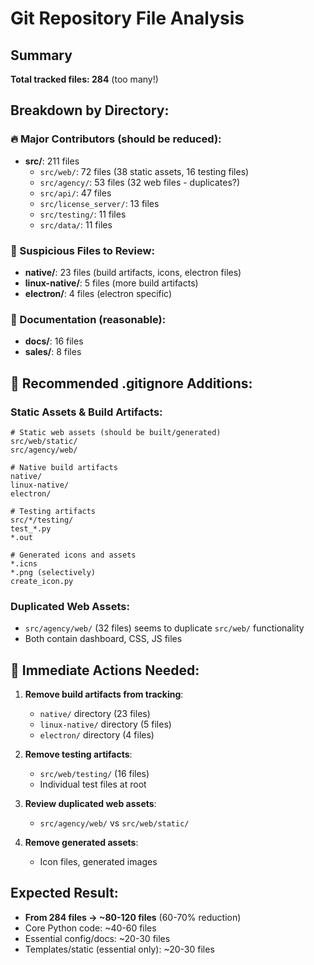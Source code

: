# Git Repository File Analysis

## Summary
**Total tracked files: 284** (too many!)

## Breakdown by Directory:

### 🔥 Major Contributors (should be reduced):
- **src/**: 211 files
  - `src/web/`: 72 files (38 static assets, 16 testing files)
  - `src/agency/`: 53 files (32 web files - duplicates?)
  - `src/api/`: 47 files
  - `src/license_server/`: 13 files
  - `src/testing/`: 11 files
  - `src/data/`: 11 files

### 🚨 Suspicious Files to Review:
- **native/**: 23 files (build artifacts, icons, electron files)
- **linux-native/**: 5 files (more build artifacts)
- **electron/**: 4 files (electron specific)

### 📝 Documentation (reasonable):
- **docs/**: 16 files
- **sales/**: 8 files

## 🎯 Recommended .gitignore Additions:

### Static Assets & Build Artifacts:
```
# Static web assets (should be built/generated)
src/web/static/
src/agency/web/

# Native build artifacts  
native/
linux-native/
electron/

# Testing artifacts
src/*/testing/
test_*.py
*.out

# Generated icons and assets
*.icns
*.png (selectively)
create_icon.py
```

### Duplicated Web Assets:
- `src/agency/web/` (32 files) seems to duplicate `src/web/` functionality
- Both contain dashboard, CSS, JS files

## 🧹 Immediate Actions Needed:

1. **Remove build artifacts from tracking**:
   - `native/` directory (23 files)
   - `linux-native/` directory (5 files)
   - `electron/` directory (4 files)

2. **Remove testing artifacts**:
   - `src/web/testing/` (16 files)
   - Individual test files at root

3. **Review duplicated web assets**:
   - `src/agency/web/` vs `src/web/static/`

4. **Remove generated assets**:
   - Icon files, generated images

## Expected Result:
- **From 284 files → ~80-120 files** (60-70% reduction)
- Core Python code: ~40-60 files
- Essential config/docs: ~20-30 files
- Templates/static (essential only): ~20-30 files
